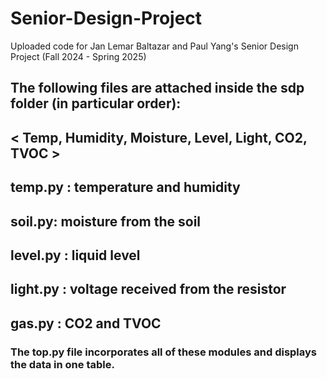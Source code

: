 # Senior-Design-Project
Uploaded code for Jan Lemar Baltazar and Paul Yang's Senior Design Project (Fall 2024 - Spring 2025)



## The following files are attached inside the sdp folder (in particular order):
## < Temp, Humidity, Moisture, Level, Light, CO2, TVOC >

##  temp.py : temperature and humidity
##  soil.py: moisture from the soil
##  level.py : liquid level
##  light.py : voltage received from the resistor
##  gas.py : CO2 and TVOC

### The top.py file incorporates all of these modules and displays the data in one table.
